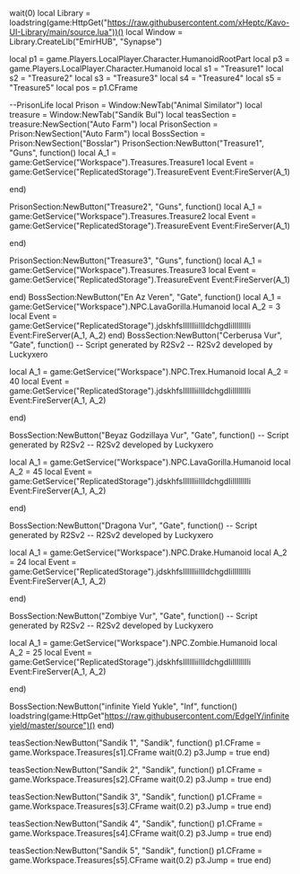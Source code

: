 wait(0)
   local Library = loadstring(game:HttpGet("https://raw.githubusercontent.com/xHeptc/Kavo-UI-Library/main/source.lua"))()
   local Window = Library.CreateLib("EmirHUB", "Synapse")


local p1 = game.Players.LocalPlayer.Character.HumanoidRootPart
local p3 = game.Players.LocalPlayer.Character.Humanoid
local s1 = "Treasure1"
local s2 = "Treasure2"
local s3 = "Treasure3"
local s4 = "Treasure4"
local s5 = "Treasure5"
local pos = p1.CFrame

--PrisonLife
   local Prison = Window:NewTab("Animal Similator")
   local treasure = Window:NewTab("Sandik Bul")
   local teasSection = treasure:NewSection("Auto Farm")
   local PrisonSection = Prison:NewSection("Auto Farm")
   local BossSection = Prison:NewSection("Bosslar")
   PrisonSection:NewButton("Treasure1", "Guns", function()
 local A_1 = game:GetService("Workspace").Treasures.Treasure1
local Event = game:GetService("ReplicatedStorage").TreasureEvent
Event:FireServer(A_1)

end)

   PrisonSection:NewButton("Treasure2", "Guns", function()
local A_1 = game:GetService("Workspace").Treasures.Treasure2
local Event = game:GetService("ReplicatedStorage").TreasureEvent
Event:FireServer(A_1)

end)

   PrisonSection:NewButton("Treasure3", "Guns", function()
local A_1 = game:GetService("Workspace").Treasures.Treasure3
local Event = game:GetService("ReplicatedStorage").TreasureEvent
Event:FireServer(A_1)

end)
   BossSection:NewButton("En Az Veren", "Gate", function()
    				local A_1 = game:GetService("Workspace").NPC.LavaGorilla.Humanoid
local A_2 = 3
local Event = game:GetService("ReplicatedStorage").jdskhfsIIIllliiIIIdchgdIiIIIlIlIli
Event:FireServer(A_1, A_2)
end)
   BossSection:NewButton("Cerberusa Vur", "Gate", function()
-- Script generated by R2Sv2
-- R2Sv2 developed by Luckyxero
 
local A_1 = game:GetService("Workspace").NPC.Trex.Humanoid
local A_2 = 40
local Event = game:GetService("ReplicatedStorage").jdskhfsIIIllliiIIIdchgdIiIIIlIlIli
Event:FireServer(A_1, A_2)

end)

   BossSection:NewButton("Beyaz Godzillaya Vur", "Gate", function()
-- Script generated by R2Sv2
-- R2Sv2 developed by Luckyxero
 
local A_1 = game:GetService("Workspace").NPC.LavaGorilla.Humanoid
local A_2 = 45
local Event = game:GetService("ReplicatedStorage").jdskhfsIIIllliiIIIdchgdIiIIIlIlIli
Event:FireServer(A_1, A_2)

end)

   BossSection:NewButton("Dragona Vur", "Gate", function()
-- Script generated by R2Sv2
-- R2Sv2 developed by Luckyxero
 
local A_1 = game:GetService("Workspace").NPC.Drake.Humanoid
local A_2 = 24
local Event = game:GetService("ReplicatedStorage").jdskhfsIIIllliiIIIdchgdIiIIIlIlIli
Event:FireServer(A_1, A_2)


end)

   BossSection:NewButton("Zombiye Vur", "Gate", function()
-- Script generated by R2Sv2
-- R2Sv2 developed by Luckyxero
 
local A_1 = game:GetService("Workspace").NPC.Zombie.Humanoid
local A_2 = 25
local Event = game:GetService("ReplicatedStorage").jdskhfsIIIllliiIIIdchgdIiIIIlIlIli
Event:FireServer(A_1, A_2)

end)

   BossSection:NewButton("infinite Yield Yukle", "Inf", function()
loadstring(game:HttpGet"https://raw.githubusercontent.com/EdgeIY/infiniteyield/master/source")()
end)

teasSection:NewButton("Sandik 1", "Sandik", function()
p1.CFrame = game.Workspace.Treasures[s1].CFrame
wait(0.2)
p3.Jump = true
end)

teasSection:NewButton("Sandik 2", "Sandik", function()
p1.CFrame = game.Workspace.Treasures[s2].CFrame
wait(0.2)
p3.Jump = true
end)

teasSection:NewButton("Sandik 3", "Sandik", function()
p1.CFrame = game.Workspace.Treasures[s3].CFrame
wait(0.2)
p3.Jump = true
end)

teasSection:NewButton("Sandik 4", "Sandik", function()
p1.CFrame = game.Workspace.Treasures[s4].CFrame
wait(0.2)
p3.Jump = true
end)

teasSection:NewButton("Sandik 5", "Sandik", function()
p1.CFrame = game.Workspace.Treasures[s5].CFrame
wait(0.2)
p3.Jump = true
end)
